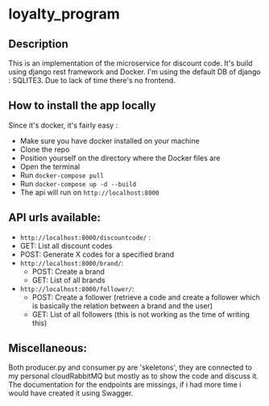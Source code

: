 # loyalty_program

## Description
This is an implementation of the microservice for discount code. It's build using django rest framework and Docker. I'm using the default DB of django : SQLITE3.
Due to lack of time there's no frontend. 

## How to install the app locally
Since it's docker, it's fairly easy :
* Make sure you have docker installed on your machine
* Clone the repo
* Position yourself on the directory where the Docker files are
* Open the terminal
* Run `docker-compose pull`
* Run `docker-compose up -d --build`
* The api will run on `http://localhost:8000`

## API urls available:
*  `http://localhost:8000/discountcode/` : 
  * GET: List all discount codes
  * POST: Generate X codes for a specified brand
* `http://localhost:8000/brand/`:
  * POST: Create a brand
  * GET: List of all brands
* `http://localhost:8000/follower/`:
  * POST: Create a follower (retrieve a code and create a follower which is basically the relation between a brand and the user)
  * GET: List of all followers (this is not working as the time of writing this)

## Miscellaneous:
Both producer.py and consumer.py are 'skeletons', they are connected to my personal cloudRabbitMQ but mostly as to show the code and discuss it.
The documentation for the endpoints are missings, if i had more time i would have created it using Swagger. 


